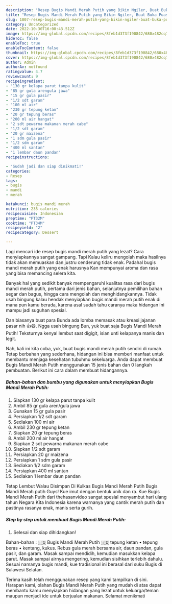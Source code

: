 ```yaml
---
description: "Resep Bugis Mandi Merah Putih yang Bikin Ngiler, Buat Buka Puasa Sempurna"
title: "Resep Bugis Mandi Merah Putih yang Bikin Ngiler, Buat Buka Puasa Sempurna"
slug: 1807-resep-bugis-mandi-merah-putih-yang-bikin-ngiler-buat-buka-puasa-sempurna
category: Uncategorized
date: 2022-10-30T16:00:43.512Z
image: https://img-global.cpcdn.com/recipes/8feb1d373f190842/680x482cq70/bugis-mandi-merah-putih-foto-resep-utama.jpg
hideToc: false
enableToc: true
enableTocContent: false
thumbnail: https://img-global.cpcdn.com/recipes/8feb1d373f190842/680x482cq70/bugis-mandi-merah-putih-foto-resep-utama.jpg
cover: https://img-global.cpcdn.com/recipes/8feb1d373f190842/680x482cq70/bugis-mandi-merah-putih-foto-resep-utama.jpg
author: Admin
authorAv: notfound
ratingvalue: 4.7
reviewcount: 9
recipeingredient:
- "130 gr kelapa parut tanpa kulit"
- "85 gr gula arengula jawa"
- "15 gr gula pasir"
- "1/2 sdt garam"
- "100 ml air"
- "230 gr tepung ketan"
- "20 gr tepung beras"
- "200 ml air hangat"
- "2 sdt pewarna makanan merah cabe"
- "1/2 sdt garam"
- "20 gr maizena"
- "1 sdm gula pasir"
- "1/2 sdm garam"
- "400 ml santan"
- "1 lembar daun pandan"
recipeinstructions:

- "Sudah jadi dan siap dinikmati!"
categories:
- Resep
tags:
- bugis
- mandi
- merah

katakunci: bugis mandi merah 
nutrition: 235 calories
recipecuisine: Indonesian
preptime: "PT32M"
cooktime: "PT34M"
recipeyield: "2"
recipecategory: Dessert

---
```



Lagi mencari ide resep bugis mandi merah putih yang lezat? Cara menyiapkannya sangat gampang. Tapi Kalau keliru mengolah maka hasilnya tidak akan memuaskan dan justru cenderung tidak enak. Padahal bugis mandi merah putih yang enak harusnya Kan mempunyai aroma dan rasa yang bisa memancing selera kita.


Banyak hal yang sedikit banyak mempengaruhi kualitas rasa dari bugis mandi merah putih, pertama dari jenis bahan, selanjutnya pemilihan bahan segar dan bagus, hingga cara mengolah dan menghidangkannya. Tidak usah bingung kalau hendak menyiapkan bugis mandi merah putih enak di mana pun kamu berada, karena asal sudah tahu caranya maka hidangan ini mampu jadi suguhan spesial.

Dan biasanya buat para Bunda ada lomba memasak atau kreasi jajanan pasar nih 👍😄. Ngga usah bingung Bun, yuk buat saja Bugis Mandi Merah Putih! Teksturnya kenyal lembut saat digigit, isian unti kelapanya manis dan legit.


Nah, kali ini kita coba, yuk, buat bugis mandi merah putih sendiri di rumah. Tetap berbahan yang sederhana, hidangan ini bisa memberi manfaat untuk membantu menjaga kesehatan tubuhmu sekeluarga. Anda dapat membuat Bugis Mandi Merah Putih menggunakan 15 jenis bahan dan 0 langkah pembuatan. Berikut ini cara dalam membuat hidangannya.

<!--inarticleads1-->

##### Bahan-bahan dan bumbu yang digunakan untuk menyiapkan Bugis Mandi Merah Putih:

1. Siapkan 130 gr kelapa parut tanpa kulit
1. Ambil 85 gr gula aren/gula jawa
1. Gunakan 15 gr gula pasir
1. Persiapkan 1/2 sdt garam
1. Sediakan 100 ml air
1. Ambil 230 gr tepung ketan
1. Siapkan 20 gr tepung beras
1. Ambil 200 ml air hangat
1. Siapkan 2 sdt pewarna makanan merah cabe
1. Siapkan 1/2 sdt garam
1. Persiapkan 20 gr maizena
1. Persiapkan 1 sdm gula pasir
1. Sediakan 1/2 sdm garam
1. Persiapkan 400 ml santan
1. Sediakan 1 lembar daun pandan


Tetap Lembut Walau Disimpan Di Kulkas Bugis Mandi Merah Putih Bugis Mandi Merah putih Guys! Kue imut dengan bentuk unik dan ra. Kue Bugis Mandi Merah Putih dari thehasanvideo sangat spesial menyambut hari ulang tahun Negara Kita Indonesia karena warnanya yang cantik merah putih dan pastinya rasanya enak, manis serta gurih. 

<!--inarticleads2-->

##### Step by step untuk membuat Bugis Mandi Merah Putih:


1. Selesai dan siap dihidangkan!

Bahan-bahan : 🇮🇩 Bugis Mandi Merah Putih 🇮🇩 tepung ketan • tepung beras • kentang, kukus. Rebus gula merah bersama air, daun pandan, gula pasir, dan garam. Masak sampai mendidih, kemudian masukkan kelapa parut. Masak sampai airnya mengering, kemudian sisihkan terlebih dahulu. Sesuai namanya bugis mandi, kue tradisional ini berasal dari suku Bugis di Sulawesi Selatan. 

Terima kasih telah menggunakan resep yang kami tampilkan di sini. Harapan kami, olahan Bugis Mandi Merah Putih yang mudah di atas dapat membantu kamu menyiapkan hidangan yang lezat untuk keluarga/teman maupun menjadi ide untuk berjualan makanan. Selamat menikmati
